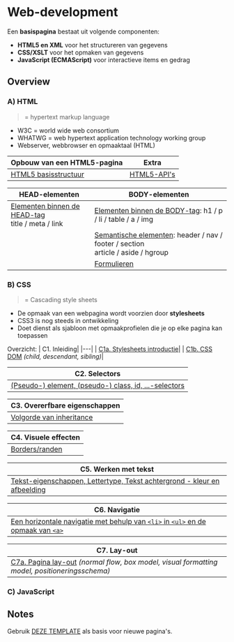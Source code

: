 # Web-development

Een **basispagina** bestaat uit volgende componenten:
* **HTML5 en XML** voor het structureren van gegevens
* **CSS/XSLT** voor het opmaken van gegevens
* **JavaScript (ECMAScript)** voor interactieve items en gedrag

## Overview

### A) HTML

> = hypertext markup language

* W3C = world wide web consortium
* WHATWG = web hypertext application technology working group
* Webserver, webbrowser en opmaaktaal (HTML)

|Opbouw van een HTML5-pagina |Extra|
|---|---|
|[HTML5 basisstructuur](./H1a.%20HTML5%20basisstructuur.md)|[HTML5-API's](./H3.%20HTML5-APIs.md)|

|HEAD-elementen|BODY-elementen|
|---|---|
|[Elementen binnen de HEAD-tag](./H1b.%20HEAD-tags.md)<br>title / meta / link|[Elementen binnen de BODY-tag](./H2a.%20HTML-elementen.md): h1 / p / li / table / a / img|
||[Semantische elementen](./H2b.%20Semantische%20elementen.md): header / nav / footer / section<br>article / aside / hgroup|
|&nbsp;|[Formulieren](./H2c.%20Formulieren.md)|



### B) CSS

> = Cascading style sheets

* De opmaak van een webpagina wordt voorzien door **stylesheets**
* CSS3 is nog steeds in ontwikkeling
* Doet dienst als sjabloon met opmaakprofielen die je op elke pagina kan toepassen

Overzicht:
| C1. Inleiding|
|---|
| [C1a. Stylesheets introductie](./C1a.%20Stylesheets%20introductie.md)|
| [C1b. CSS DOM](./C1b.%20CSS%20Document%20Object%20Model.md) *(child, descendant, sibling)*|

| C2. Selectors|
|---|
| [(Pseudo-) element, (pseudo-) class, id, ...-selectors](./C2a.%20Selectors%20voor%20stijlregels.md)|

| C3. Overerfbare eigenschappen|
|---|
| [Volgorde van inheritance](./C3a.%20Overerfbare%20eigenschappen.md)|

| C4. Visuele effecten|
|---|
| [Borders/randen](./C4a.%20Visuele%20effecten.md)|

| C5. Werken met tekst|
|---|
| [Tekst-eigenschappen, Lettertype, Tekst achtergrond - kleur en afbeelding](./C5a.%20Tekst%20opmaak.md)|

| C6. Navigatie |
|---|
|[Een horizontale navigatie met behulp van `<li>` in `<ul>` en de opmaak van `<a>`](./C6a.%20Navigatie.md)|

| C7. Lay-out|
|---|
| [C7a. Pagina lay-out](./C7a.%20Pagina%20layout.md) *(normal flow, box model, visual formatting model, positioneringsschema)*|

### C) JavaScript

## Notes

Gebruik [DEZE TEMPLATE](00_Template.md) als basis voor nieuwe pagina's.